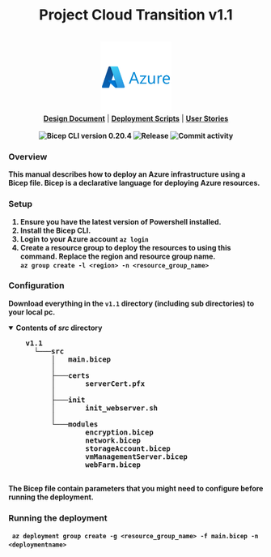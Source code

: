 <h1 align="center">Project Cloud Transition v1.1</h1>
<p align="center">
  <i></i>
   <br/>
  <img width="140" src="https://github.com/techgrounds/techgrounds-kaman/blob/main/00_includes/azure-original-wordmark.svg"/>
  <br/>
  <b><a href="https://github.com/techgrounds/techgrounds-kaman/blob/main/10_Project/v1.1/docs/design%20documentation.md">Design Document</a></b> | <b><a href="https://github.com/techgrounds/techgrounds-kaman/tree/main/10_Project/v1.0%20mvp/src">Deployment Scripts</a></b> | <b><a href="https://github.com/techgrounds/techgrounds-kaman/blob/main/10_Project/v1.1/docs/user_stories.md">User Stories</a>
  <br/><br/>
  <a>
    <img src="https://img.shields.io/badge/Bicep_CLI-0.20.4-green?style=flat-square" alt="Bicep CLI version 0.20.4">
  </a>
   <a>
    <img src="https://img.shields.io/github/v/release/techgrounds/techgrounds-kaman?style=flat-square" alt="Release">
  </a>
  </a>
   <a>
    <img src="https://img.shields.io/github/commit-activity/w/techgrounds/techgrounds-kaman?style=flat-square" alt="Commit activity">
  </a>
</p>

### Overview
This manual describes how to deploy an Azure infrastructure using a Bicep file. Bicep is a declarative language for deploying Azure resources. 

### Setup
1. Ensure you have the latest version of Powershell installed.
2. Install the Bicep CLI.
3. Login to your Azure account 
  `az login`
4. Create a resource group to deploy the resources to using this command. Replace the region and resource group name.  
  `az group create -l <region> -n <resource_group_name>`


### Configuration
Download everything in the `v1.1` directory (including sub directories) to your local pc.


<details open>
  <summary>Contents of <i>src</i> directory</summary>
  <p>
    <pre>
    v1.1
      └───src
          │   main.bicep
          │
          ├───certs
          │       serverCert.pfx
          │
          ├───init
          │       init_webserver.sh
          │
          └───modules
                  encryption.bicep
                  network.bicep
                  storageAccount.bicep
                  vmManagementServer.bicep
                  webFarm.bicep
    </pre>
</p>
</details>
The Bicep file contain parameters that you might need to configure before running the deployment.

### Running the deployment

` az deployment group create -g <resource_group_name> -f main.bicep -n <deploymentname>`
